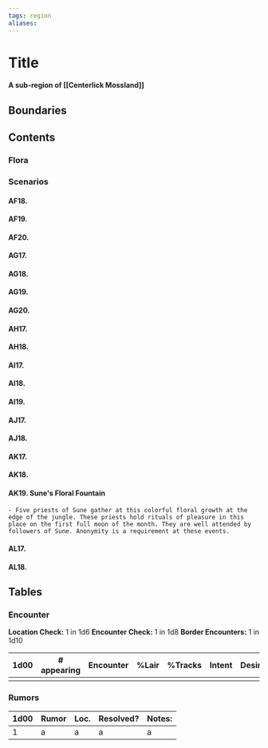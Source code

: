 ```yaml
---
tags: region
aliases:
---
```

# Title
#### A sub-region of [[Centerlick Mossland]]
## Boundaries
## Contents
### Flora
### Scenarios
#### AF18.
#### AF19.
#### AF20.
#### AG17.
#### AG18.
#### AG19.
#### AG20.
#### AH17.
#### AH18.
#### AI17.
#### AI18.
#### AI19.
#### AJ17.
#### AJ18.
#### AK17.
#### AK18.
#### AK19. Sune's Floral Fountain
	- Five priests of Sune gather at this colorful floral growth at the edge of the jungle. These priests hold rituals of pleasure in this place on the first full moon of the month. They are well attended by followers of Sune. Anonymity is a requirement at these events.
#### AL17.
#### AL18.

## Tables
### Encounter
**Location Check:** 1 in 1d6
**Encounter Check:** 1 in 1d8
**Border Encounters:** 1 in 1d10


| 1d00 | # appearing | Encounter | %Lair | %Tracks | Intent | Desire |
| ---- | ----------- | --------- | ----- | ------- | ------ | ------ |
|      |             |           |       |         |        |        |

### Rumors
| 1d00 | Rumor | Loc. | Resolved? | Notes: |
|------|-------|------|-----------|--------|
| 1    | a     | a    | a         | a      |